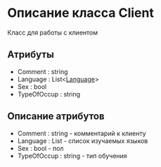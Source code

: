 # Описание класса Client
Класс для работы с клиентом

## Атрибуты

* Comment : string
* Language : List<[Language](https://github.com/polinanch/Documents/blob/master/Language.md "объект класса Language")>
* Sex : bool
* TypeOfOccup : string

## Описание атрибутов

* Comment : string - комментарий к клиенту
* Language : List<Language> - список изучаемых языков
* Sex : bool - пол
* TypeOfOccup : string - тип обучения